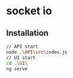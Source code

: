 # socket io



## Installation
```bash
// API start
node .\API\src\index.js
// UI start
cd .\UI\
ng serve
```

